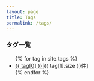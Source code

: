 ```yaml
---
layout: page
title: Tags
permalink: /tags/
---
```


<h3>タグ一覧</h3>

<ul>
  {% for tag in site.tags %}
  <li>
    <!--tag[0]:タグ名称-->
    <a href="{{site.baseurl}}/tags/{{ tag[0] }}">{{ tag[0] }}</a>[{{ tag[1].size }}件]
  </li>
  {% endfor %}
</ul>